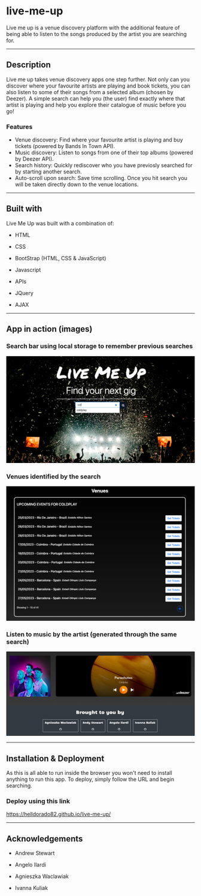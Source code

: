 # live-me-up
Live me up is a venue discovery platform with the additional feature of being able to listen to the songs produced by the artist you are searching for.

***

## Description
Live me up takes venue discovery apps one step further. Not only can you discover where your favourite artists are playing and book tickets, you can also listen to some of their songs from a selected album (chosen by Deezer). A simple search can help you (the user) find exactly where that artist is playing and help you explore their catalogue of music before you go!

### Features

* Venue discovery: Find where your favourite artist is playing and buy tickets (powered by Bands In Town API).
* Music discovery: Listen to songs from one of their top albums (powered by Deezer API).
* Search history: Quickly rediscover who you have previosly searched for by starting another search.
* Auto-scroll upon search: Save time scrolling. Once you hit search you will be taken directly down to the venue locations.

***

## Built with
Live Me Up was built with a combination of: 

* HTML

* CSS

* BootStrap (HTML, CSS & JavaScript)

* Javascript

* APIs

* JQuery

* AJAX

***

## App in action (images)

### Search bar using local storage to remember previous searches

![Search bar using local storage to remember previous searches](./assets/Images/Screenshot%202023-02-08%20at%2019.27.33.png "Searching for artist")

### Venues identified by the search

![Venues identified by the search](./assets/Images/Screenshot%202023-02-08%20at%2019.27.50.png "Looking at venues")

### Listen to music by the artist (generated through the same search)

![Listen to music by the artist ](./assets/Images/Screenshot%202023-02-09%20at%2018.16.45.png "Listen to music")
***

## Installation & Deployment
As this is all able to run inside the browser you won't need to install anything to run this app.
To deploy, simply follow the URL and begin searching.

### Deploy using this link

https://helldorado82.github.io/live-me-up/

***

## Acknowledgements

* Andrew Stewart

* Angelo Ilardi

* Agnieszka Waclawiak

* Ivanna Kuliak



